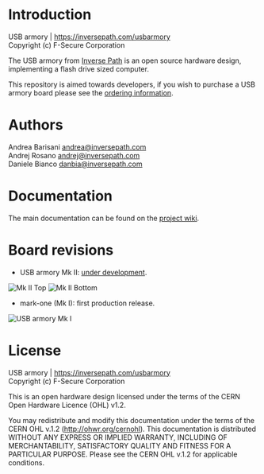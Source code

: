Introduction
============

USB armory | https://inversepath.com/usbarmory  
Copyright (c) F-Secure Corporation

The USB armory from [Inverse Path](https://inversepath.com) is an open source
hardware design, implementing a flash drive sized computer.

This repository is aimed towards developers, if you wish to purchase a USB
armory board please see the [ordering information](https://inversepath.com/usbarmory#ordering).

Authors
=======

Andrea Barisani <andrea@inversepath.com>  
Andrej Rosano   <andrej@inversepath.com>  
Daniele Bianco  <danbia@inversepath.com>  

Documentation
=============

The main documentation can be found on the
[project wiki](https://github.com/inversepath/usbarmory/wiki).

Board revisions
===============

* USB armory Mk II: [under development](https://github.com/inversepath/usbarmory/wiki/Mk-II-Roadmap).

![Mk II Top](https://github.com/inversepath/usbarmory/wiki/images/armory-mark-two-top.png)
![Mk II Bottom](https://github.com/inversepath/usbarmory/wiki/images/armory-mark-two-bottom.png)

* mark-one (Mk I): first production release.

![USB armory Mk I](https://github.com/inversepath/usbarmory/wiki/images/armory-mark-one.png)

License
=======

USB armory | https://inversepath.com/usbarmory  
Copyright (c) F-Secure Corporation

This is an open hardware design licensed under the terms of the CERN Open
Hardware Licence (OHL) v1.2.

You may redistribute and modify this documentation under the terms of the CERN
OHL v.1.2 (http://ohwr.org/cernohl). This documentation is distributed WITHOUT
ANY EXPRESS OR IMPLIED WARRANTY, INCLUDING OF MERCHANTABILITY, SATISFACTORY
QUALITY AND FITNESS FOR A PARTICULAR PURPOSE. Please see the CERN OHL v.1.2 for
applicable conditions.
